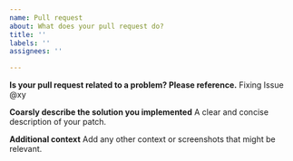```yaml
---
name: Pull request
about: What does your pull request do?
title: ''
labels: ''
assignees: ''

---
```


**Is your pull request related to a problem? Please reference.**
Fixing Issue @xy

**Coarsly describe the solution you implemented**
A clear and concise description of your patch.

**Additional context**
Add any other context or screenshots that might be relevant.
